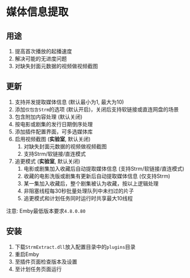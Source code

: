 # 媒体信息提取

## 用途

1. 提高首次播放的起播速度
2. 解决可能的无进度问题
3. 对缺失封面元数据的视频做视频截图

## 更新

1. 支持并发提取媒体信息 (默认最小为1, 最大为10)
2. 添加`仅包含Strm`的选项 (默认开启)，关闭后支持软链接或直连网盘的场景
3. 包含附加内容处理 (默认关闭)
4. 按电影或剧集的发行日期倒序处理
5. 添加插件配置界面，可多选媒体库
6. 启用视频截图 (**实验室**, 默认关闭)
   1. 对缺失封面元数据的视频做视频截图
   2. 支持Strm/软链接/直连模式
7. 追更模式 (**实验室**, 默认关闭)
   1. 电影或剧集加入收藏后自动提取媒体信息 (支持Strm/软链接/直连模式)
   2. 收藏的电影洗版或剧集有更新后自动提取媒体信息 (仅支持Strm)
   3. 某一集加入收藏后，整个剧集被认为收藏，按以上逻辑处理
   4. 非阻塞线程每30秒批量处理队列中未扫过的片子
   5. 追更模式和计划任务同时运行时共享最大10线程

注意: Emby最低版本要求`4.8.0.80`

## 安装

1. 下载`StrmExtract.dll`放入配置目录中的`plugins`目录
2. 重启Emby
3. 至插件页面检查版本及设置
4. 至计划任务页面运行
